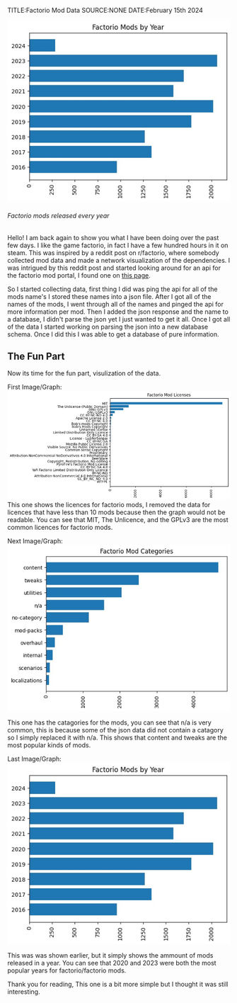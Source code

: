 TITLE:Factorio Mod Data
SOURCE:NONE
DATE:February 15th 2024

![Some data about factorio mods released every year](/static/5/modsyear.jpg)
###### Factorio mods released every year

Hello! I am back again to show you what I have been doing over the past few days.
I like the game factorio, in fact I have a few hundred hours in it on steam.
This was inspired by a reddit post on r/factorio, where somebody collected mod data and made a network visualization of the dependencies.
I was intrigued by this reddit post and started looking around for an api for the factorio mod portal, I found one on [this page](https://wiki.factorio.com/Mod_portal_API).

So I started collecting data, first thing I did was ping the api for all of the mods name's I stored these names into a json file.
After I got all of the names of the mods, I went through all of the names and pinged the api for more information per mod. Then I added the json response and the name to a database, I didn't parse the json yet I just wanted to get it all.
Once I got all of the data I started working on parsing the json into a new database schema. Once I did this I was able to get a database of pure information.

## The Fun Part
Now its time for the fun part, visulization of the data.

First Image/Graph:
![Factorio Mod Licences](/static/5/modlicences.jpg)
This one shows the licences for factorio mods, I removed the data for licences that have less than 10 mods because then the graph would not be readable.
You can see that MIT, The Unlicence, and the GPLv3 are the most common licences for factorio mods.

Next Image/Graph:
![Factorio Mod Catagories](/static/5/modcatagories.jpg)

This one has the catagories for the mods, you can see that n/a is very common, this is because some of the json data did not contain a catagory so I simply replaced it with n/a. This shows that content and tweaks are the most popular kinds of mods.

Last Image/Graph:
![Factorio mode release years](/static/5/modsyear.jpg)

This was was shown earlier, but it simply shows the ammount of mods released in a year. You can see that 2020 and 2023 were both the most popular years for factorio/factorio mods.

Thank you for reading, This one is a bit more simple but I thought it was still interesting.